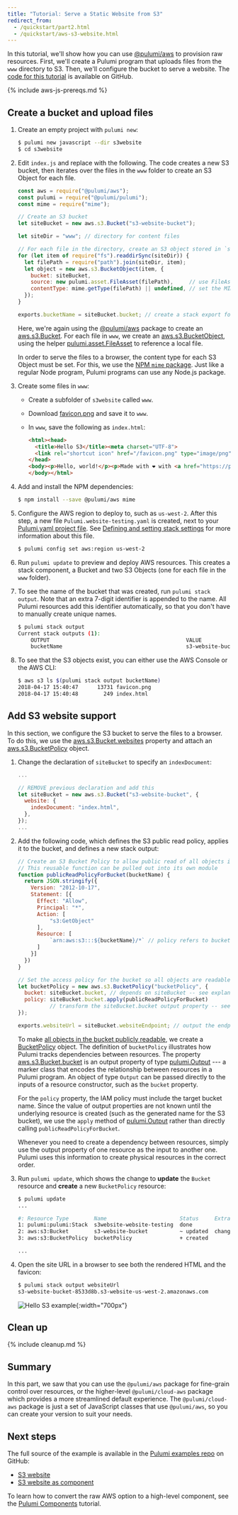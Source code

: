 ```yaml
---
title: "Tutorial: Serve a Static Website from S3"
redirect_from:
  - /quickstart/part2.html
  - /quickstart/aws-s3-website.html
---
```


In this tutorial, we'll show how you can use [@pulumi/aws] to provision raw resources. First, we'll create a Pulumi program that uploads files from the `www` directory to S3. Then, we'll configure the bucket to serve a website. The [code for this tutorial][s3-folder] is available on GitHub. 

{% include aws-js-prereqs.md %}

## Create a bucket and upload files 

1.  Create an empty project with `pulumi new`:

    ```bash
    $ pulumi new javascript --dir s3website
    $ cd s3website
    ```

1.  Edit `index.js` and replace with the following. The code creates a new S3 bucket, then iterates over the files in the `www` folder to create an S3 Object for each file.

    ```javascript
    const aws = require("@pulumi/aws");
    const pulumi = require("@pulumi/pulumi");
    const mime = require("mime");

    // Create an S3 bucket
    let siteBucket = new aws.s3.Bucket("s3-website-bucket");

    let siteDir = "www"; // directory for content files

    // For each file in the directory, create an S3 object stored in `siteBucket`
    for (let item of require("fs").readdirSync(siteDir)) {
      let filePath = require("path").join(siteDir, item);
      let object = new aws.s3.BucketObject(item, { 
        bucket: siteBucket,
        source: new pulumi.asset.FileAsset(filePath),     // use FileAsset to point to a file
        contentType: mime.getType(filePath) || undefined, // set the MIME type of the file
      });
    }

    exports.bucketName = siteBucket.bucket; // create a stack export for bucket name
    ```

    Here, we're again using the [@pulumi/aws] package to create an [aws.s3.Bucket]. For each file in `www`, we create an [aws.s3.BucketObject], using the helper [pulumi.asset.FileAsset] to reference a local file.

    In order to serve the files to a browser, the content type for each S3 Object must be set. For this, we use the [NPM `mime` package](https://www.npmjs.com/package/mime). Just like a regular Node program, Pulumi programs can use any Node.js package.

1.  Create some files in `www`:
    - Create a subfolder of `s3website` called `www`.
    - Download [favicon.png](/images/examples/favicon.png) and save it to `www`.
    - In `www`, save the following as `index.html`:

      ```html
      <html><head>
        <title>Hello S3</title><meta charset="UTF-8">
        <link rel="shortcut icon" href="/favicon.png" type="image/png">
      </head>
      <body><p>Hello, world!</p><p>Made with ❤️ with <a href="https://pulumi.com">Pulumi</a></p>
      </body></html>
      ```

1.  Add and install the NPM dependencies:

    ```bash
    $ npm install --save @pulumi/aws mime
    ```

1.  Configure the AWS region to deploy to, such as `us-west-2`. After this step, a new file `Pulumi.website-testing.yaml` is created, next to your [Pulumi.yaml project file](/reference/project.html). See [Defining and setting stack settings](/reference/config.html#config-stack) for more information about this file.

    ```bash
    $ pulumi config set aws:region us-west-2
    ```

1.  Run `pulumi update` to preview and deploy AWS resources. This creates a stack component, a Bucket and two S3 Objects (one for each file in the `www` folder).

1.  To see the name of the bucket that was created, run `pulumi stack output`. Note that an extra 7-digit identifier is appended to the name. All Pulumi resources add this identifier automatically, so that you don't have to manually create unique names.

    ```bash
    $ pulumi stack output
    Current stack outputs (1):
        OUTPUT                                           VALUE
        bucketName                                       s3-website-bucket2-c198168
    ```

1.  To see that the S3 objects exist, you can either use the AWS Console or the AWS CLI:

    ```bash
    $ aws s3 ls $(pulumi stack output bucketName)
    2018-04-17 15:40:47      13731 favicon.png
    2018-04-17 15:40:48        249 index.html
    ```

## Add S3 website support

In this section, we configure the S3 bucket to serve the files to a browser. To do this, we use the [aws.s3.Bucket.websites] property and attach an [aws.s3.BucketPolicy] object. 

1.  Change the declaration of `siteBucket` to specify an `indexDocument`:

    ```javascript
    ...

    // REMOVE previous declaration and add this
    let siteBucket = new aws.s3.Bucket("s3-website-bucket", {
      website: {
        indexDocument: "index.html",
      },
    });
    ...
    ```

1.  Add the following code, which defines the S3 public read policy, applies it to the bucket, and defines a new stack output:

    ```javascript
    // Create an S3 Bucket Policy to allow public read of all objects in bucket
    // This reusable function can be pulled out into its own module
    function publicReadPolicyForBucket(bucketName) {   
      return JSON.stringify({
        Version: "2012-10-17",
        Statement: [{
          Effect: "Allow",
          Principal: "*",
          Action: [
              "s3:GetObject"
          ],
          Resource: [
              `arn:aws:s3:::${bucketName}/*` // policy refers to bucket name explicitly
          ]
        }]
      })
    }

    // Set the access policy for the bucket so all objects are readable
    let bucketPolicy = new aws.s3.BucketPolicy("bucketPolicy", {   
      bucket: siteBucket.bucket, // depends on siteBucket -- see explanation below
      policy: siteBucket.bucket.apply(publicReadPolicyForBucket) 
              // transform the siteBucket.bucket output property -- see explanation below
    });

    exports.websiteUrl = siteBucket.websiteEndpoint; // output the endpoint as a stack output
    ```

    To make [all objects in the bucket publicly readable](https://docs.aws.amazon.com/AmazonS3/latest/dev/WebsiteAccessPermissionsReqd.html), we create a [BucketPolicy][aws.s3.BucketPolicy] object. The definition of `bucketPolicy` illustrates how Pulumi tracks dependencies between resources. The property [aws.s3.Bucket.bucket] is an output property of type [pulumi.Output] --- a marker class that encodes the relationship between resources in a Pulumi program. An object of type `Output` can be passed directly to the inputs of a resource constructor, such as the `bucket` property. 
    
    For the `policy` property, the IAM policy must include the target bucket name. Since the value of output properties are not known until the underlying resource is created (such as the generated name for the S3 bucket), we use the `apply` method of [pulumi.Output] rather than directly calling `publicReadPolicyForBucket`. 

    Whenever you need to create a dependency between resources, simply use the output property of one resource as the input to another one. Pulumi uses this information to create physical resources in the correct order. 

1.  Run `pulumi update`, which shows the change to **update** the `Bucket` resource and **create** a new `BucketPolicy` resource:

    ```bash
    $ pulumi update
    ...

    #: Resource Type        Name                       Status     Extra Info
    1: pulumi:pulumi:Stack  s3website-website-testing  done
    2: aws:s3:Bucket        s3-website-bucket          ~ updated  changes: + websites
    3: aws:s3:BucketPolicy  bucketPolicy               + created

    ...
    ```

1.  Open the site URL in a browser to see both the rendered HTML and the favicon:

    ```bash
    $ pulumi stack output websiteUrl
    s3-website-bucket-8533d8b.s3-website-us-west-2.amazonaws.com
    ```

    ![Hello S3 example](/images/quickstart/s3-website.png){:width="700px"}

## Clean up

{% include cleanup.md %}

## Summary

In this part, we saw that you can use the `@pulumi/aws` package for fine-grain control over resources, or the higher-level `@pulumi/cloud-aws` package which provides a more streamlined default experience. The `@pulumi/cloud-aws` package is just a set of JavaScript classes that use `@pulumi/aws`, so you can create your version to suit your needs.

## Next steps

The full source of the example is available in the [Pulumi examples repo](https://github.com/pulumi/examples) on GitHub:
- [S3 website][s3-folder]
- [S3 website as component][s3-folder-component]

To learn how to convert the raw AWS option to a high-level component, see the [Pulumi Components](/reference/component-tutorial.html) tutorial.

<!-- Common links -->
[@pulumi/aws]: /reference/pkg/nodejs/@pulumi/aws/
[aws.s3.Bucket]: /reference/pkg/nodejs/@pulumi/aws/s3/#Bucket
[aws.s3.Bucket.bucket]: /reference/pkg/nodejs/@pulumi/aws/s3/#Bucket
[aws.s3.BucketObject]: /reference/pkg/nodejs/@pulumi/aws/s3/#BucketObject
[pulumi.asset.FileAsset]: /reference/pkg/nodejs/@pulumi/pulumi/asset/#FileAsset
[aws.s3.BucketPolicy]: /reference/pkg/nodejs/@pulumi/aws/s3/#BucketPolicy
[aws.s3.Bucket.websites]: /reference/pkg/nodejs/@pulumi/aws/s3/#Bucket
[pulumi.Output]: /reference/pkg/nodejs/@pulumi/pulumi/#Output
[pulumi.Output.apply]: /reference/pkg/nodejs/@pulumi/pulumi/#Output
[pulumi.Input]: /reference/pkg/nodejs/@pulumi/pulumi/#Input
[pulumi.ComponentResource]: /reference/pkg/nodejs/@pulumi/pulumi/#ComponentResource
[Component]: /reference/programming-model.html#components
[s3-folder]: https://github.com/pulumi/examples/tree/master/aws-js-s3-folder
[s3-folder-component]: https://github.com/pulumi/examples/tree/master/aws-js-s3-folder-component
[Pulumi Cloud]: /quickstart/cloudfx/
<!-- End common links -->
